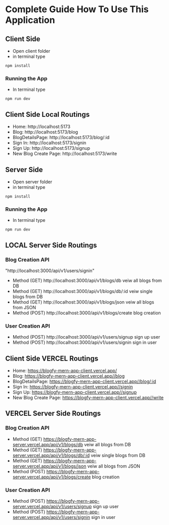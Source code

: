 # Complete Guide How To Use This Application

## Client Side

- Open client folder
- in terminal type

```
npm install
```

### Running the App

- In terminal type

```
npm run dev
```

## Client Side Local Routings

- Home: http://localhost:5173
- Blog: http://localhost:5173/blog
- BlogDetailsPage: http://localhost:5173/blog/:id
- Sign In: http://localhost:5173/signin
- Sign Up: http://localhost:5173/signup
- New Blog Create Page: http://localhost:5173/write

## Server Side

- Open server folder
- in terminal type

```
npm install
```

### Running the App

- In terminal type

```
npm run dev
```

## LOCAL Server Side Routings

### Blog Creation API

"http://localhost:3000/api/v1/users/signin"

- Method (GET) http://localhost:3000/api/v1/blogs/db veiw all blogs from DB
- Method (GET) http://localhost:3000/api/v1/blogs/db/:id veiw single blogs from DB
- Method (GET) http://localhost:3000/api/v1/blogs/json veiw all blogs from JSON
- Method (POST) http://localhost:3000/api/v1/blogs/create blog creation

### User Creation API

- Method (POST) http://localhost:3000/api/v1/users/signup sign up user
- Method (POST) http://localhost:3000/api/v1/users/signin sign in user

## Client Side VERCEL Routings

- Home: https://blogfy-mern-app-client.vercel.app/
- Blog: https://blogfy-mern-app-client.vercel.app//blog
- BlogDetailsPage: https://blogfy-mern-app-client.vercel.app//blog/:id
- Sign In: https://blogfy-mern-app-client.vercel.app//signin
- Sign Up: https://blogfy-mern-app-client.vercel.app//signup
- New Blog Create Page: https://blogfy-mern-app-client.vercel.app//write

## VERCEL Server Side Routings

### Blog Creation API

- Method (GET) https://blogfy-mern-app-server.vercel.app/api/v1/blogs/db veiw all blogs from DB
- Method (GET) https://blogfy-mern-app-server.vercel.app/api/v1/blogs/db/:id veiw single blogs from DB
- Method (GET) https://blogfy-mern-app-server.vercel.app/api/v1/blogs/json veiw all blogs from JSON
- Method (POST) https://blogfy-mern-app-server.vercel.app/api/v1/blogs/create blog creation

### User Creation API

- Method (POST) https://blogfy-mern-app-server.vercel.app/api/v1/users/signup sign up user
- Method (POST) https://blogfy-mern-app-server.vercel.app/api/v1/users/signin sign in user
